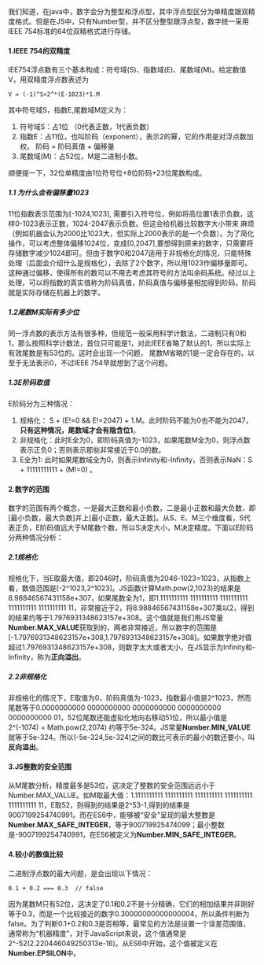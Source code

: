 我们知道，在java中，数字会分为整型和浮点型，其中浮点型区分为单精度跟双精度格式。但是在JS中，只有Number型，并不区分整型跟浮点型，数字统一采用IEEE 754标准的64位双精格式进行存储。
#### 1.IEEE 754的双精度
IEE754浮点数有三个基本构成：符号域(S)、指数域(E)、尾数域(M)。给定数值V，用双精度浮点数表述为
```
V = (-1)^S×2^*(E-1023)*1.M
```
其中符号域S，指数E,尾数域M定义为： 
1. 符号域S：占1位 （0代表正数，1代表负数）
2. 指数E：占11位，也叫阶码（exponent），表示2的幂，它的作用是对浮点数加权。 阶码 = 阶码真值 + 偏移量
3. 尾数域(M)：占52位，M是二进制小数。

顺便提一下，32位单精度由1位符号位+8位阶码+23位尾数构成。
##### 1.1 为什么会有偏移量1023
11位指数表示范围为[-1024,1023], 需要引入符号位，例如将高位置1表示负数，这样0-1023表示正数，1024-2047表示负数。但这会给机器比较数字大小带来
麻烦（例如机器会认为2000比1023大，但实际上2000表示的是一个负数）。为了简化操作，可以考虑整体偏移1024位，变成[0,2047],要想得到原来的数字，只需要将存储数字减少1024即可。但由于数字0和2047适用于非规格化的情况，只能特殊处理（后面会介绍什么是规格化），去除了2个数字，所以用1023作偏移量即可。这种通过偏移，使得所有的数可以不用去考虑其符号的方法叫余码系统。经过以上处理，可以将指数的真实值称为阶码真值，阶码真值与偏移量相加得到阶码，阶码就是实际存储在机器上的数字。
##### 1.2尾数M实际有多少位
同一浮点数的表示方法有很多种，但规范一般采用科学计数法，二进制只有0和1，那么按照科学计数法，首位只可能是1，对此IEEE省略了默认的1，所以实际上有效尾数是有53位的。这时会出现一个问题， 尾数M省略的1是一定会存在的，以至于无法表示0，不过IEEE 754早就想到了这个问题。
##### 1.3E阶码取值
E阶码分为三种情况：
1. 规格化： S + (E!=0 && E!=2047) + 1.M。此时阶码不能为0也不能为2047，**只有这种情况，尾数域才会有隐含位1**。
2. 非规格化：此时E全为0，即阶码真值为-1023，如果尾数M全为0，则浮点数表示正负0；否则表示那些非常接近于0.0的数。
3. E全为1: 此时如果尾数域全为0，则表示Infinity和-Infinity，否则表示NaN：S + 11111111111 + (M!=0) 。
#### 2.数字的范围
数字的范围有两个概念，一是最大正数和最小负数，二是最小正数和最大负数，即[最小负数，最大负数]并上[最小正数，最大正数]。从S、E、M三个维度看，S代表正负，E阶码值远大于M尾数个数，所以S决定大小，M决定精度。下面以E阶码分两种情况分析：
##### 2.1规格化
规格化下，当E取最大值，即2046时，阶码真值为2046-1023=1023，从指数上看，数值范围是[-2^1023,2^1023]。JS函数计算Math.pow(2,1023)的结果是8.98846567431158e+307，如果尾数全为1，即1.1111111111 1111111111 1111111111 1111111111 1111111111 11，非常接近于2，将8.98846567431158e+307乘以2，得到的结果约等于1.7976931348623157e+308。这个值就是我们用JS常量**Number.MAX_VALUE**获取到的，两者非常接近，所以数字的范围是[-1.7976931348623157e+308,1.7976931348623157e+308]。如果数字绝对值超过1.7976931348623157e+308，则数字太大或者太小，在JS显示为Infinity和-Infinity，称为**正向溢出**。
##### 2.2非规格化
非规格化的情况下，E取值为0，阶码真值为-1023，指数最小值是2^1023，然而尾数等于0.0000000000 0000000000 0000000000 0000000000 0000000000 01，52位尾数还能虚拟化地向右移动51位，所以最小值是2^(-1074) = Math.pow(2,2074) 约等于5e-324。JS常量**Number.MIN_VALUE**就等于5e-324。所以(-5e-324,5e-324)之间的数比可表示的最小的数还要小，叫**反向溢出**。
#### 3.JS整数的安全范围
从M尾数分析，精度最多是53位，这决定了整数的安全范围远远小于Number.MAX_VALUE。如M取最大值：1.1111111111 1111111111 1111111111 1111111111 1111111111 11，E取52，则得到的结果是2^53-1,得到的结果是9007199254740991。而在ES6中，能够被“安全”呈现的最大整数是**Number.MAX_SAFE_INTEGER**，等于900719925474099；最小整数是-9007199254740991，在ES6被定义为**Number.MIN_SAFE_INTEGER**。
#### 4.较小的数值比较
二进制浮点数的最大问题，是会出现以下情况： 
```
0.1 + 0.2 === 0.3  // false
```
因为尾数M只有52位，这决定了0.1和0.2不是十分精确，它们的相加结果并非刚好等于0.3，而是一个比较接近的数字0.30000000000000004，所以条件判断为false。为了判断0.1+0.2和0.3是否相等，最常见的方法是设置一个误差范围值，通常称为“机器精度”，对于JavaScript来说，这个值通常是2^-52(2.220446049250313e-16)。从ES6中开始，这个值被定义在**Number.EPSILON**中。
